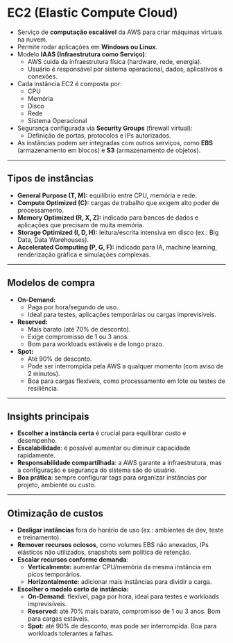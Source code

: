 # EC2 (Elastic Compute Cloud)

- Serviço de **computação escalável** da AWS para criar máquinas virtuais na nuvem.
- Permite rodar aplicações em **Windows ou Linux**.
- Modelo **IAAS (Infraestrutura como Serviço)**:
  - AWS cuida da infraestrutura física (hardware, rede, energia).
  - Usuário é responsável por sistema operacional, dados, aplicativos e conexões.
- Cada instância EC2 é composta por:
  - CPU
  - Memória
  - Disco
  - Rede
  - Sistema Operacional
- Segurança configurada via **Security Groups** (firewall virtual):
  - Definição de portas, protocolos e IPs autorizados.
- As instâncias podem ser integradas com outros serviços, como **EBS** (armazenamento em blocos) e **S3** (armazenamento de objetos).

---

## Tipos de instâncias
- **General Purpose (T, M):** equilíbrio entre CPU, memória e rede.
- **Compute Optimized (C):** cargas de trabalho que exigem alto poder de processamento.
- **Memory Optimized (R, X, Z):** indicado para bancos de dados e aplicações que precisam de muita memória.
- **Storage Optimized (I, D, H):** leitura/escrita intensiva em disco (ex.: Big Data, Data Warehouses).
- **Accelerated Computing (P, G, F):** indicado para IA, machine learning, renderização gráfica e simulações complexas.

---

## Modelos de compra
- **On-Demand:** 
  - Paga por hora/segundo de uso.
  - Ideal para testes, aplicações temporárias ou cargas imprevisíveis.
- **Reserved:** 
  - Mais barato (até 70% de desconto).
  - Exige compromisso de 1 ou 3 anos.
  - Bom para workloads estáveis e de longo prazo.
- **Spot:** 
  - Até 90% de desconto.
  - Pode ser interrompida pela AWS a qualquer momento (com aviso de 2 minutos).
  - Boa para cargas flexíveis, como processamento em lote ou testes de resiliência.

---

## Insights principais
- **Escolher a instância certa** é crucial para equilibrar custo e desempenho.
- **Escalabilidade**: é possível aumentar ou diminuir capacidade rapidamente.
- **Responsabilidade compartilhada**: a AWS garante a infraestrutura, mas a configuração e segurança do sistema são do usuário.
- **Boa prática**: sempre configurar tags para organizar instâncias por projeto, ambiente ou custo.

---

## Otimização de custos 

- **Desligar instâncias** fora do horário de uso (ex.: ambientes de dev, teste e treinamento).
- **Remover recursos ociosos**, como volumes EBS não anexados, IPs elásticos não utilizados, snapshots sem política de retenção.
- **Escalar recursos conforme demanda**:
  - **Verticalmente:** aumentar CPU/memória da mesma instância em picos temporários.
  - **Horizontalmente:** adicionar mais instâncias para dividir a carga.
- **Escolher o modelo certo de instância:**
  - **On-Demand:** flexível, paga por hora, ideal para testes e workloads imprevisíveis.
  - **Reserved:** até 70% mais barato, compromisso de 1 ou 3 anos. Bom para cargas estáveis.
  - **Spot:** até 90% de desconto, mas pode ser interrompida. Boa para workloads tolerantes a falhas.

